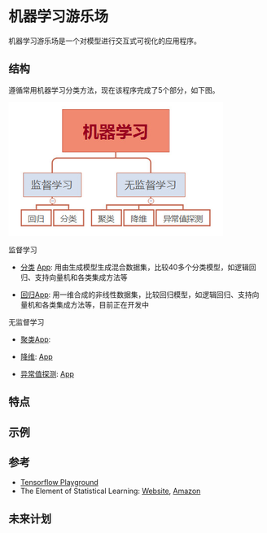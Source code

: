 # 机器学习游乐场
机器学习游乐场是一个对模型进行交互式可视化的应用程序。

## 结构
遵循常用机器学习分类方法，现在该程序完成了5个部分，如下图。

<kbd><img title="分类" src="https://github.com/TaiChiTiger/machine-learning-playground/blob/master/images/types_of_ml.jpg"></kbd><br/>

监督学习

- [分类](https://github.com/TaiChiTiger/machine-learning-playground/tree/master/classification) [App](http://39.98.239.104:8504/): 用由生成模型生成混合数据集，比较40多个分类模型，如逻辑回归、支持向量机和各类集成方法等

- [回归](https://github.com/TaiChiTiger/machine-learning-playground/tree/master/regression)[App](http://39.98.239.104:8517/): 用一维合成的非线性数据集，比较回归模型，如逻辑回归、支持向量机和各类集成方法等，目前正在开发中

无监督学习

- [聚类](https://github.com/TaiChiTiger/machine-learning-playground/tree/master/clustering)[App](http://39.98.239.104:8508/): 

- [降维](https://github.com/TaiChiTiger/machine-learning-playgrounds/tree/master/dimensionality-reduction): [App](http://39.98.239.104:8509/)

- [异常值探测](https://github.com/TaiChiTiger/machine-learning-playground/tree/master/outlier-detection): [App](http://39.98.239.104:8510/)

## 特点

## 示例


## 参考
- [Tensorflow Playground](http://playground.tensorflow.org/)
- The Element of Statistical Learning: [Website](https://web.stanford.edu/~hastie/ElemStatLearn/), [Amazon](https://www.amazon.com/-/zh/Elements-Statistical-Learning-Prediction-Statistics/dp/0387848576/ref=sr_1_1?__mk_zh_CN=%E4%BA%9A%E9%A9%AC%E9%80%8A%E7%BD%91%E7%AB%99&dchild=1&keywords=The+Element+of+Statistical+Learning&qid=1597809496&sr=8-1)

## 未来计划
